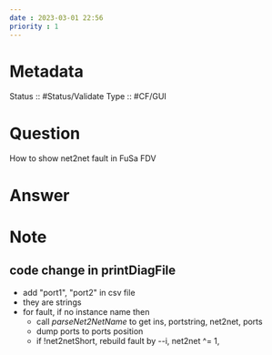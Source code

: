 ```yaml
---
date : 2023-03-01 22:56
priority : 1
---
```

# Metadata
Status :: #Status/Validate 
Type :: #CF/GUI 
# Question
How to show net2net fault in FuSa FDV
# Answer
# Note
## code change in printDiagFile
* add "port1", "port2" in csv file
* they are strings
* for fault, if no instance name then
	* call *parseNet2NetName* to get ins, portstring, net2net, ports
	* dump ports to ports position
	* if !net2netShort, rebuild fault by --i, net2net ^= 1, 


